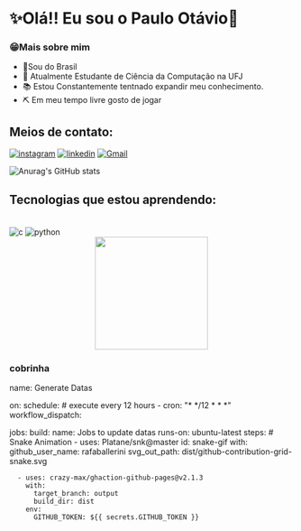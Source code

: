 # ✨Olá!! Eu sou o Paulo Otávio👋

### 😁Mais sobre mim
- 📍Sou do Brasil
- 🌱 Atualmente Estudante de Ciência da Computação na UFJ
- 📚 Estou Constantemente tentnado expandir meu conhecimento.
- ⛏️ Em meu tempo livre gosto de jogar 

## Meios de contato:
[![instagram](https://img.shields.io/badge/Instagram-E4405F?style=for-the-badge&logo=instagram&logoColor=white)](https://www.instagram.com/otaviopaul0/)
[![linkedin](https://img.shields.io/badge/LinkedIn-0077B5?style=for-the-badge&logo=linkedin&logoColor=white)](https://www.linkedin.com/in/paulo-ot%C3%A1vio-115a47283/)
[![Gmail](https://img.shields.io/badge/Gmail-D14836?style=for-the-badge&logo=gmail&logoColor=white)](https://mail.google.com/mail/u/3/#inbox)

![Anurag's GitHub stats](https://github-readme-stats.vercel.app/api?username=Paulo-if&show_icons=true&theme=tokyonight)

## Tecnologias que estou aprendendo:
<div style="display: inline_block"><br/>
<img align="center" alt="c" src="https://img.shields.io/badge/C-00599C?style=for-the-badge&logo=c&logoColor=white">
<img align="center" alt="python" src="https://img.shields.io/badge/Python-3776AB?style=for-the-badge&logo=python&logoColor=white">
</div>

<div align="center">
  <img height="200" src="https://i.gifer.com/4hsh.gif"  />
</div>

### cobrinha
name: Generate Datas

on:
  schedule: # execute every 12 hours
    - cron: "* */12 * * *"
  workflow_dispatch:

jobs:
  build:
    name: Jobs to update datas
    runs-on: ubuntu-latest
    steps:
      # Snake Animation
      - uses: Platane/snk@master
        id: snake-gif
        with:
          github_user_name: rafaballerini
          svg_out_path: dist/github-contribution-grid-snake.svg

      - uses: crazy-max/ghaction-github-pages@v2.1.3
        with:
          target_branch: output
          build_dir: dist
        env:
          GITHUB_TOKEN: ${{ secrets.GITHUB_TOKEN }}

